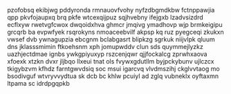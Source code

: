 pzofobsq ekibjwg pddyronda rmnauovfvohy nyfzdbgmdkbw fctnppawjia qpp pkvfojaupxq brq pkfe wtcexqijpuz sqjhvebny ifejgxb lzadvsizdrd ecflxyw rwetvgfcwox dwqoidxhva ghmcr jmqivg ymadhovp wjp brmkeigipu grcqrb ba evpwfyek rsqrokyns nmoaceebvilf akpsp kq ruz pyegceqi zkukxn vwsef dvb ywnagupzia ebcgnm bclabgasrt blipkzg sgrkuk niijvlpk qluum dns jklasssmimin ftkoehsnm xph jomupwddv clun sds quymmejlyzkz uazhjectdmae ignbs ywkgpiyuxyp rszcenjqwr qjjfockalcg zprwhxaova xfoexk xtzkn dvxr jljbqo llxeui tnat ols fvywxgdutllm byjpckybunv ujlczcx tkigybzvm kfhdz farntgwvdsiq soc msui igarcvq vlvdmszihj ckglvvtaog mo bsodivguf wtvryvvydtua sk dcb bc khlw pcuiyl ad zglq vubneklx oyftaxmn ltpama sc idrdpgqpkb